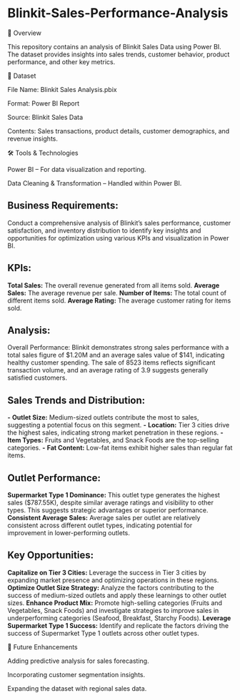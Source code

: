 # Blinkit-Sales-Performance-Analysis

📌 Overview

This repository contains an analysis of Blinkit Sales Data using Power BI. The dataset provides insights into sales trends, customer behavior, product performance, and other key metrics.

📂 Dataset

File Name: Blinkit Sales Analysis.pbix

Format: Power BI Report

Source: Blinkit Sales Data

Contents: Sales transactions, product details, customer demographics, and revenue insights.

🛠 Tools & Technologies

Power BI – For data visualization and reporting.

Data Cleaning & Transformation – Handled within Power BI.

## Business Requirements:

Conduct a comprehensive analysis of Blinkit’s sales performance, customer satisfaction, and inventory distribution to identify key insights and opportunities for optimization using various KPIs and visualization in Power BI.

## KPIs:

**Total Sales:** The overall revenue generated from all items sold.
**Average Sales:** The average revenue per sale.
**Number of Items:** The total count of different items sold.
**Average Rating:** The average customer rating for items sold.

## Analysis:

Overall Performance: Blinkit demonstrates strong sales performance with a total sales figure of $1.20M and an average sales value of $141, indicating healthy customer spending. The sale of 8523 items reflects significant transaction volume, and an average rating of 3.9 suggests generally satisfied customers.

## Sales Trends and Distribution:

**-** **Outlet Size:** Medium-sized outlets contribute the most to sales, suggesting a potential focus on this segment.
**-** **Location:** Tier 3 cities drive the highest sales, indicating strong market penetration in these regions.
**-** **Item Types:** Fruits and Vegetables, and Snack Foods are the top-selling categories.
**-** **Fat Content:** Low-fat items exhibit higher sales than regular fat items.

## Outlet Performance:

**Supermarket Type 1 Dominance:** This outlet type generates the highest sales ($787.55K), despite similar average ratings and visibility to other types. This suggests strategic advantages or superior performance.
**Consistent Average Sales:** Average sales per outlet are relatively consistent across different outlet types, indicating potential for improvement in lower-performing outlets.

## Key Opportunities:

**Capitalize on Tier 3 Cities:** Leverage the success in Tier 3 cities by expanding market presence and optimizing operations in these regions.
**Optimize Outlet Size Strategy:** Analyze the factors contributing to the success of medium-sized outlets and apply these learnings to other outlet sizes.
**Enhance Product Mix:** Promote high-selling categories (Fruits and Vegetables, Snack Foods) and investigate strategies to improve sales in underperforming categories (Seafood, Breakfast, Starchy Foods).
**Leverage Supermarket Type 1 Success:** Identify and replicate the factors driving the success of Supermarket Type 1 outlets across other outlet types.


📌 Future Enhancements

Adding predictive analysis for sales forecasting.

Incorporating customer segmentation insights.

Expanding the dataset with regional sales data.
